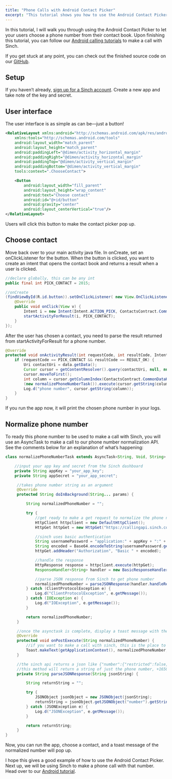 ```yaml
---
title: "Phone Calls with Android Contact Picker"
excerpt: "This tutorial shows you how to use the Android Contact Picker to let users choose a phone number from their contact book. Later we go trough how you can make a call with Sinch."
---
```

In this tutorial, I will walk you through using the Android Contact Picker to let your users choose a phone number from their contact book. Upon finishing this tutorial, you can follow our [Android calling tutorials](doc:app-to-phone-calling-android) to make a call with Sinch.

If you get stuck at any point, you can check out the finished source code on our [GitHub](http://www.github.com/sinch/android-contact-chooser).

## Setup

If you haven’t already, [sign up for a Sinch account](https://portal.sinch.com/#/signup). Create a new app and take note of the key and secret.

## User interface

The user interface is as simple as can be—just a button\!

```xml
<RelativeLayout xmlns:android="http://schemas.android.com/apk/res/android"
    xmlns:tools="http://schemas.android.com/tools"
    android:layout_width="match_parent"
    android:layout_height="match_parent"
    android:paddingLeft="@dimen/activity_horizontal_margin"
    android:paddingRight="@dimen/activity_horizontal_margin"
    android:paddingTop="@dimen/activity_vertical_margin"
    android:paddingBottom="@dimen/activity_vertical_margin"
    tools:context=".ChooseContact">

    <Button
        android:layout_width="fill_parent"
        android:layout_height="wrap_content"
        android:text="Choose contact"
        android:id="@+id/button"
        android:gravity="center"
        android:layout_centerVertical="true"/>
</RelativeLayout>
```

Users will click this button to make the contact picker pop up.

## Choose contact

Move back over to your main activity java file. In onCreate, set an onClickListener for the button. When the button is clicked, you want to create an intent that opens the contact book and returns a result when a user is clicked.

```java
//declare globally, this can be any int
public final int PICK_CONTACT = 2015;

//onCreate
(findViewById(R.id.button)).setOnClickListener( new View.OnClickListener() {
    @Override
    public void onClick(View v) {
        Intent i = new Intent(Intent.ACTION_PICK, ContactsContract.CommonDataKinds.Phone.CONTENT_URI);
        startActivityForResult(i, PICK_CONTACT);
    }
});
```

After the user has chosen a contact, you need to parse the result returned from startActivityForResult for a phone number.

```java
@Override
protected void onActivityResult(int requestCode, int resultCode, Intent data) {
    if (requestCode == PICK_CONTACT && resultCode == RESULT_OK) {
        Uri contactUri = data.getData();
        Cursor cursor = getContentResolver().query(contactUri, null, null, null, null);
        cursor.moveToFirst();
        int column = cursor.getColumnIndex(ContactsContract.CommonDataKinds.Phone.NUMBER);
        (new normalizePhoneNumberTask()).execute(cursor.getString(column));
        Log.d("phone number", cursor.getString(column));
    }
}
```

If you run the app now, it will print the chosen phone number in your logs.

## Normalize phone number

To ready this phone number to be used to make a call with Sinch, you will use an AsyncTask to make a call to our phone number normalization API. See the comments below for an explanation of what’s happening:

```java
class normalizePhoneNumberTask extends AsyncTask<String, Void, String> {

    //input your app key and secret from the Sinch dashboard
    private String appKey = "your_app_key";
    private String appSecret = "your_app_secret";

     //takes phone number string as an argument
     @Override
     protected String doInBackground(String... params) {

         String normalizedPhoneNumber = "";

         try {
             //get ready to make a get request to normalize the phone number
             HttpClient httpclient = new DefaultHttpClient();
             HttpGet httpGet = new HttpGet("https://callingapi.sinch.com/v1/calling/query/number/" + params[0].replaceAll("\\s+",""));

             //sinch uses basic authentication
             String usernamePassword = "application:" + appKey + ":" + appSecret;
             String encoded = Base64.encodeToString(usernamePassword.getBytes(), Base64.NO_WRAP);
             httpGet.addHeader("Authorization", "Basic " + encoded);

             //handle the response
             HttpResponse response = httpclient.execute(httpGet);
             ResponseHandler<String> handler = new BasicResponseHandler();

             //parse JSON response from Sinch to get phone number
             normalizedPhoneNumber = parseJSONResponse(handler.handleResponse(response));
         } catch (ClientProtocolException e) {
             Log.d("ClientProtocolException", e.getMessage());
         } catch (IOException e) {
             Log.d("IOException", e.getMessage());
         }

         return normalizedPhoneNumber;
     }

     //once the asynctask is complete, display a toast message with the normalized phone number
     @Override
     protected void onPostExecute(String normalizedPhoneNumber) {
         //if you want to make a call with sinch, this is the place to do it!
         Toast.makeText(getApplicationContext(), normalizedPhoneNumber, Toast.LENGTH_LONG).show();
     }

     //the sinch api returns a json like {"number":{"restricted":false,"countryId":"US","numberType":"Mobile","normalizedNumber":"+16507141052"}}
     //this method will return a string of just the phone number, +16507141052
     private String parseJSONResponse(String jsonString) {

         String returnString = "";

         try {
             JSONObject jsonObject = new JSONObject(jsonString);
             returnString = jsonObject.getJSONObject("number").getString("normalizedNumber");
         } catch (JSONException e) {
             Log.d("JSONException", e.getMessage());
         }

         return returnString;
     }
}
```

Now, you can run the app, choose a contact, and a toast message of the normalized number will pop up.

I hope this gives a good example of how to use the Android Contact Picker. Next up, we will be using Sinch to make a phone call with that number. Head over to our [Android tutorial](doc:app-to-phone-calling-android).